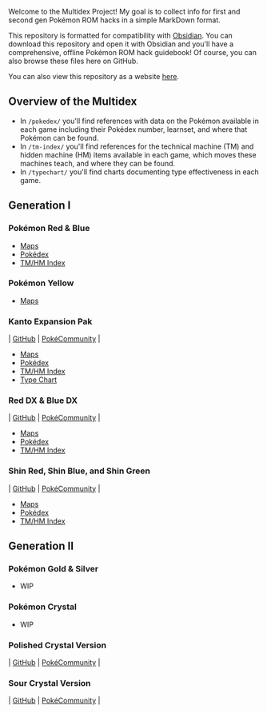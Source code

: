 Welcome to the Multidex Project! My goal is to collect info for first and second gen Pokémon ROM hacks in a simple MarkDown format.

This repository is formatted for compatibility with [Obsidian](https://obsidian.md/). You can download this repository and open it with Obsidian and you'll have a comprehensive, offline Pokémon ROM hack guidebook! Of course, you can also browse these files here on GitHub.

You can also view this repository as a website [here](https://awbuchanan7.github.io/multidex/).

## Overview of the Multidex

* In `/pokedex/` you'll find references with data on the Pokémon available in each game including their Pokédex number, learnset, and where that Pokémon can be found.
* In `/tm-index/` you'll find references for the technical machine (TM) and hidden machine (HM) items available in each game, which moves these machines teach, and where they can be found.
* In `/typechart/` you'll find charts documenting type effectiveness in each game.

## Generation I

### Pokémon Red & Blue
* [Maps](https://github.com/AWBuchanan7/multidex/tree/main/maps-kanto)
* [Pokédex](/pokedex/red-blue.pokedex.md)
* [TM/HM Index](/tmindex/red-blue.tmindex.md)

### Pokémon Yellow
* [Maps](https://github.com/AWBuchanan7/multidex/tree/main/maps-kanto)

### Kanto Expansion Pak
| [GitHub](https://github.com/PlagueVonKarma/kep-hack) | [PokéCommunity](https://www.pokecommunity.com/threads/kanto-expansion-pak.525646/) |
* [Maps](https://github.com/AWBuchanan7/multidex/tree/main/maps-kanto)
* [Pokédex](/pokedex/kanto-expansion-pak.pokedex.md)
* [TM/HM Index](/tmindex/kanto-expansion-pak.tmindex.md)
* [Type Chart](/typechart/kanto-expansion-pak.typechart.md)

### Red DX & Blue DX
| [GitHub](https://github.com/TheScarletSword/pokereddeluxe) | [PokéCommunity](https://www.pokecommunity.com/threads/pokemon-red-and-blue-deluxe.360339/) |
* [Maps](https://github.com/AWBuchanan7/multidex/tree/main/maps-kanto)
* [Pokédex](/pokedex/red-blue-dx.pokedex.md)
* [TM/HM Index](/tmindex/red-blue-dx.tmindex.md)

### Shin Red, Shin Blue, and Shin Green
| [GitHub](https://github.com/jojobear13/shinpokered) | [PokéCommunity](https://www.pokecommunity.com/threads/shin-pokemon-red-blue-green-jp-builds-bugfix-ai-and-qol-patch.427398/) |
* [Maps](https://github.com/AWBuchanan7/multidex/tree/main/maps-kanto)
* [Pokédex](/pokedex/red-blue.pokedex.md)
* [TM/HM Index](/tmindex/red-blue.tmindex.md)

## Generation II

### Pokémon Gold & Silver
* WIP

### Pokémon Crystal
* WIP

### Polished Crystal Version
| [GitHub](https://github.com/Rangi42/polishedcrystal) | [PokéCommunity](https://www.pokecommunity.com/threads/pok%C3%A9mon-polished-crystal-update-3-1-1.373172/) |

### Sour Crystal Version
| [GitHub](https://github.com/SoupPotato/Sourcrystal) | [PokéCommunity](https://www.pokecommunity.com/threads/pokemon-sour-crystal-improvement-hack.434361/) |
